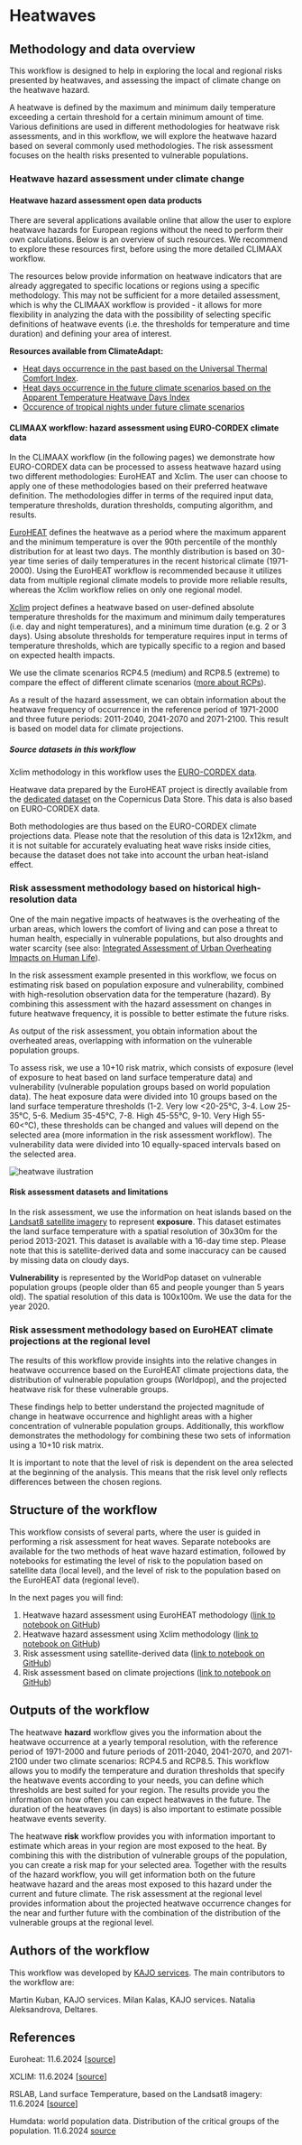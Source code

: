 # Heatwaves

## Methodology and data overview

This workflow is designed to help in exploring the local and regional risks presented by heatwaves, and assessing the impact of climate change on the heatwave hazard.

A heatwave is defined by the maximum and minimum daily temperature exceeding a certain threshold for a certain minimum amount of time. Various definitions are used in different methodologies for heatwave risk assessments, and in this workflow, we will explore the heatwave hazard based on several commonly used methodologies. The risk assessment focuses on the health risks presented to vulnerable populations.

### Heatwave hazard assessment under climate change

#### Heatwave hazard assessment open data products
There are several applications available online that allow the user to explore heatwave hazards for European regions without the need to perform their own calculations. Below is an overview of such resources. We recommend to explore these resources first, before using the more detailed CLIMAAX workflow.

The resources below provide information on heatwave indicators that are already aggregated to specific locations or regions using a specific methodology. This may not be sufficient for a more detailed assessment, which is why the CLIMAAX workflow is provided - it allows for more flexibility in analyzing the data with the possibility of selecting specific definitions of heatwave events (i.e. the thresholds for temperature and time duration) and defining your area of interest. 

**Resources available from ClimateAdapt:**

 - [Heat days occurrence in the past based on the Universal Thermal Comfort Index](https://climate-adapt.eea.europa.eu/en/metadata/indicators/high-utci-days).
 - [Heat days occurrence in the future climate scenarios based on the Apparent Temperature Heatwave Days Index](https://climate-adapt.eea.europa.eu/en/metadata/indicators/apparent-temperature-heatwave-days)
 - [Occurence of tropical nights under future climate scenarios](https://climate-adapt.eea.europa.eu/en/observatory/++aq++metadata/indicators/tropical-nights/)

#### CLIMAAX workflow: hazard assessment using EURO-CORDEX climate data
In the CLIMAAX workflow (in the following pages) we demonstrate how EURO-CORDEX data can be processed to assess heatwave hazard using two different methodologies: EuroHEAT and Xclim. The user can choose to apply one of these methodologies based on their preferred heatwave definition. The methodologies differ in terms of the required input data, temperature thresholds, duration thresholds, computing algorithm, and results.

[EuroHEAT](https://climate-adapt.eea.europa.eu/en/metadata/tools/euroheat-online-heatwave-forecast) defines the heatwave as a period where the maximum apparent and the minimum temperature is over the 90th percentile of the monthly distribution for at least two days. The monthly distribution is based on 30-year time series of daily temperatures in the recent historical climate (1971-2000). Using the EuroHEAT workflow is recommended because it utilizes data from multiple regional climate models to provide more reliable results, whereas the Xclim workflow relies on only one regional model. 

[Xclim](https://xclim.readthedocs.io/en/stable/indicators.html) project defines  a heatwave based on user-defined absolute temperature thresholds for the maximum and minimum daily temperatures (i.e. day and night temperatures), and a minimum time duration (e.g. 2 or 3 days). Using absolute thresholds for temperature requires input in terms of temperature thresholds, which are typically specific to a region and based on expected health impacts.

We use the climate scenarios RCP4.5 (medium) and RCP8.5 (extreme) to compare the effect of different climate scenarios ([more about RCPs](https://en.wikipedia.org/wiki/Representative_Concentration_Pathway)).

As a result of the hazard assessment, we can obtain information about the heatwave frequency of occurrence in the reference period of 1971-2000 and three future periods: 2011-2040, 2041-2070 and 2071-2100. This result is based on model data for climate projections.

##### Source datasets in this workflow
 Xclim methodology in this workflow uses the [EURO-CORDEX data](https://cds-beta.climate.copernicus.eu/datasets/projections-cordex-domains-single-levels?tab=overview).

Heatwave data prepared by the EuroHEAT project is directly available from the [dedicated dataset](https://cds-beta.climate.copernicus.eu/datasets/sis-heat-and-cold-spells?tab=overview) on the Copernicus Data Store. This data is also based on EURO-CORDEX data.

Both methodologies are thus based on the EURO-CORDEX climate projections data. Please note that the resolution of this data is 12x12km, and it is not suitable for accurately evaluating heat wave risks inside cities, because the dataset does not take into account the urban heat-island effect.

### Risk assessment methodology based on historical high-resolution data
One of the main negative impacts of heatwaves is the overheating of the urban areas, which lowers the comfort of living and can pose a threat to human health, especially in vulnerable populations, but also droughts and water scarcity (see also: [Integrated Assessment of Urban Overheating Impacts on Human Life](https://agupubs.onlinelibrary.wiley.com/doi/10.1029/2022EF002682)).

In the risk assessment example presented in this workflow, we focus on estimating risk based on population exposure and vulnerability, combined with high-resolution observation data for the temperature (hazard). By combining this assessment with the hazard assessment on changes in future heatwave frequency, it is possible to better estimate the future risks.

As output of the risk assessment, you obtain information about the overheated areas, overlapping with information on the vulnerable population groups. 

To assess risk, we use a 10+10 risk matrix, which consists of exposure (level of exposure to heat based on land surface temperature data) and vulnerability (vulnerable population groups based on world population data). The heat exposure data were divided into 10 groups based on the land surface temperature thresholds (1-2. Very low <20-25°C, 3-4. Low 25-35°C, 5-6. Medium 35-45°C, 7-8. High 45-55°C, 9-10. Very High 55-60<°C), these thresholds can be changed and values will depend on the selected area (more information in the risk assessment workflow). The vulnerability data were divided into 10 equally-spaced intervals based on the selected area.  

![heatwave ilustration](https://github.com/CLIMAAX/HEATWAVES/blob/main/01_Urban_heatwaves/Images/risk_matrix_10to10.png?raw=true "Risk matrix example")

#### Risk assessment datasets and limitations

In the risk assessment, we use the information on heat islands based on the [Landsat8 satellite imagery](https://rslab.gr/Landsat_LST.html) to represent **exposure**. This dataset estimates the land surface temperature with a spatial resolution of 30x30m for the period 2013-2021. This dataset is available with a 16-day time step. Please note that this is satellite-derived data and some inaccuracy can be caused by missing data on cloudy days.

**Vulnerability** is represented by the WorldPop dataset on vulnerable population groups (people older than 65 and people younger than 5 years old). The spatial resolution of this data is 100x100m. We use the data for the year 2020.

### Risk assessment methodology based on EuroHEAT climate projections at the regional level

The results of this workflow provide insights into the relative changes in heatwave occurrence based on the EuroHEAT climate projections data, the distribution of vulnerable population groups (Worldpop), and the projected heatwave risk for these vulnerable groups.

These findings help to better understand the projected magnitude of change in heatwave occurrence and highlight areas with a higher concentration of vulnerable population groups. Additionally, this workflow demonstrates the methodology for combining these two sets of information using a 10+10 risk matrix.

It is important to note that the level of risk is dependent on the area selected at the beginning of the analysis. This means that the risk level only reflects differences between the chosen regions.


## Structure of the workflow
This workflow consists of several parts, where the user is guided in performing a risk assessment for heat waves. Separate notebooks are available for the two methods of heat wave hazard estimation, followed by notebooks for estimating the level of risk to the population based on satellite data (local level), and the level of risk to the population based on the EuroHEAT data (regional level).

In the next pages you will find:
1. Heatwave hazard assessment using EuroHEAT methodology ([link to notebook on GitHub](https://github.com/CLIMAAX/HEATWAVES/01_Urban_heatwaves/heatwave_hazard_assessment_euroheat.ipynb))
2. Heatwave hazard assessment using Xclim methodology ([link to notebook on GitHub](https://github.com/CLIMAAX/HEATWAVES/01_Urban_heatwaves/heatwave_hazard_assessment_xclim.ipynb))
3. Risk assessment using satellite-derived data ([link to notebook on GitHub](https://github.com/CLIMAAX/HEATWAVES/01_Urban_heatwaves/heatwave_risk_assessment.ipynb))
4. Risk assessment based on climate projections ([link to notebook on GitHub](https://github.com/CLIMAAX/HEATWAVES/01_Urban_heatwaves/heatwave_risk_projected_change_Catalunya_example.ipynb))

## Outputs of the workflow

The heatwave **hazard** workflow gives you the information about the heatwave occurrence at a yearly temporal resolution, with the reference period of 1971-2000 and future periods of 2011-2040, 2041-2070, and 2071-2100 under two climate scenarios: RCP4.5 and RCP8.5. This workflow allows you to modify the temperature and duration thresholds that specify the heatwave events according to your needs, you can define which thresholds are best suited for your region. The results provide you the information on how often you can expect heatwaves in the future. The duration of the heatwaves (in days) is also important to estimate possible heatwave events severity. 

The heatwave **risk** workflow provides you with information important to estimate which areas in your region are most exposed to the heat. By combining this with the distribution of vulnerable groups of the population, you can create a risk map for your selected area. Together with the results of the hazard workflow, you will get information both on the future heatwave hazard and the areas most exposed to this hazard under the current and future climate. The risk assessment at the regional level provides information about the projected heatwave occurrence changes for the near and further future with the combination of the distribution of the vulnerable groups at the regional level. 

## Authors of the workflow
This workflow was developed by [KAJO services](https://www.kajoservices.com/). The main contributors to the workflow are:

Martin Kuban, KAJO services.
Milan Kalas, KAJO services.
Natalia Aleksandrova, Deltares.

## References

Euroheat: 11.6.2024 [[source](https://confluence.ecmwf.int/display/CKB/Heat+waves+and+cold+spells+in+Europe+derived+from+climate+projections+documentation#heading-3References)]

XCLIM: 11.6.2024 [[source](https://cds-beta.climate.copernicus.eu/datasets/projections-cordex-domains-single-levels?tab=overview)]

RSLAB, Land surface Temperature, based on the Landsat8 imagery: 11.6.2024 [[source](https://rslab.gr/Landsat_LST.html)]

Humdata: world population data. Distribution of the critical groups of the population. 11.6.2024 [source](https://data.humdata.org/dataset/?dataseries_name=Data%20for%20Good%20at%20Meta%20-%20High%20Resolution%20Population%20Density%20Maps%20and%20Demographic%20Estimates&dataseries_name=WorldPop%20-%20Age%20and%20sex%20structures&dataseries_name=WorldPop%20-%20Population%20Density&groups=svk&res_format=GeoTIFF&q=&sort=last_modified%20desc&ext_page_size=25)

